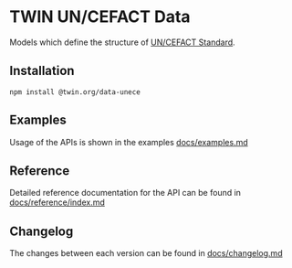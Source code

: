 # TWIN UN/CEFACT Data

Models which define the structure of [UN/CEFACT Standard](https://vocabulary.uncefact.org/).

## Installation

```shell
npm install @twin.org/data-unece
```

## Examples

Usage of the APIs is shown in the examples [docs/examples.md](docs/examples.md)

## Reference

Detailed reference documentation for the API can be found in [docs/reference/index.md](docs/reference/index.md)

## Changelog

The changes between each version can be found in [docs/changelog.md](docs/changelog.md)
